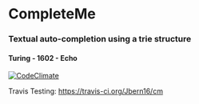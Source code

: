 # **CompleteMe**
### **Textual auto-completion using a trie structure**

#### Turing - 1602 - Echo


[![CodeClimate](https://codeclimate.com/github/Jbern16/cm/badges/gpa.svg)](https://codeclimate.com/github/Jbern16/cm)

Travis Testing:
https://travis-ci.org/Jbern16/cm
